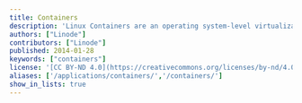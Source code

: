 ```yaml
---
title: Containers
description: 'Linux Containers are an operating system-level virtualization method for running multiple isolated Linux systems (containers) on a single control host.'
authors: ["Linode"]
contributors: ["Linode"]
published: 2014-01-28
keywords: ["containers"]
license: '[CC BY-ND 4.0](https://creativecommons.org/licenses/by-nd/4.0)'
aliases: ['/applications/containers/','/containers/']
show_in_lists: true
---
```


